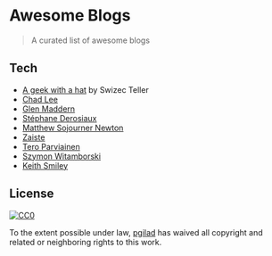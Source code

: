 # Awesome Blogs
> A curated list of awesome blogs

## Tech

* [A geek with a hat](http://swizec.com/blog/) by Swizec Teller
* [Chad Lee](http://chadly.net/)
* [Glen Maddern](http://glenmaddern.com/articles)
* [Stéphane Derosiaux](http://ctheu.com/)
* [Matthew Sojourner Newton](http://blog.mnewton.com/)
* [Zaiste](http://zaiste.net/flux/)
* [Tero Parviainen](http://teropa.info/)
* [Szymon Witamborski](http://www.brainshave.com/blog/)
* [Keith Smiley](http://www.smileykeith.com/)

## License

[![CC0](http://i.creativecommons.org/p/zero/1.0/88x31.png)](http://creativecommons.org/publicdomain/zero/1.0/)

To the extent possible under law, [pgilad](https://github.com/pgilad) has waived all copyright and related or neighboring rights to this work.
